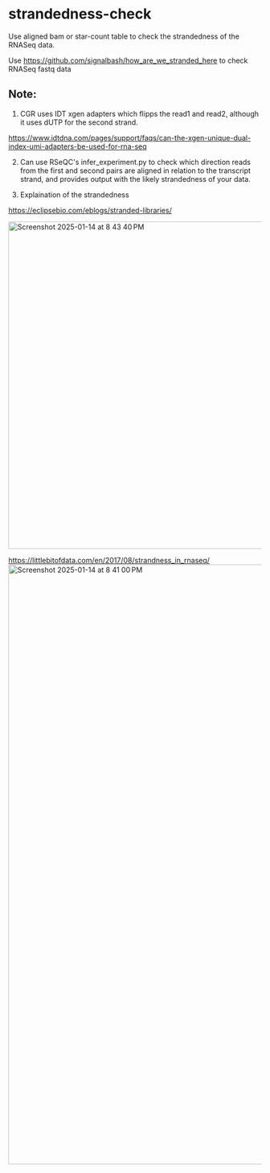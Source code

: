 # strandedness-check

Use aligned bam or star-count table to check the strandedness of the RNASeq data.

Use https://github.com/signalbash/how_are_we_stranded_here to check RNASeq fastq data

## Note:

1. CGR uses IDT xgen adapters which flipps the read1 and read2, although it uses dUTP for the second strand.

https://www.idtdna.com/pages/support/faqs/can-the-xgen-unique-dual-index-umi-adapters-be-used-for-rna-seq

2. Can use RSeQC's infer_experiment.py to check which direction reads from the first and second pairs are
aligned in relation to the transcript strand, and provides output with the likely strandedness of your data.

3. Explaination of the strandedness

https://eclipsebio.com/eblogs/stranded-libraries/

<img width="651" alt="Screenshot 2025-01-14 at 8 43 40 PM" src="https://github.com/user-attachments/assets/1ffc31c4-e20a-44ca-90f8-ea1c4ae564c9" />


https://littlebitofdata.com/en/2017/08/strandness_in_rnaseq/
<img width="1193" alt="Screenshot 2025-01-14 at 8 41 00 PM" src="https://github.com/user-attachments/assets/6b24ba45-4a30-4d19-bab4-1f5aa230a51b" />

